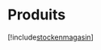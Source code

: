 # Produits

[!include[stockenmagasin](produits.stockenmagasin.autogen.md)]











































































































































